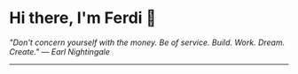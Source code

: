 <h1>Hi there, I'm Ferdi 👋</h1>

<p><em>
  "Don't concern yourself with the money. Be of service. Build. Work. Dream. Create." — Earl Nightingale
</em></p>

---
